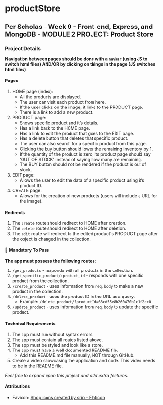# productStore

## Per Scholas - Week 9 - Front-end, Express, and MongoDB - MODULE 2 PROJECT: Product Store

### Project Details

**Navigation between pages should be done with a `navbar` (using JS to switch html files) AND/OR by clicking on things in the page (JS switches html files)**

#### Pages

1. HOME page (index):
    - All the products are displayed.
    - The user can visit each product from here.
    - If the user clicks on the image, it links to the PRODUCT page.
    - There is a link to add a new product.
1. PRODUCT page:
    - Shows specific product and it’s details.
    - Has a link back to the HOME page.
    - Has a link to edit the product that goes to the EDIT page.
    - Has a delete button that deletes that specific product.
    - The user can also search for a specific product from this page.
    - Clicking the buy button should lower the remaining inventory by 1.
    - If the quantity of the product is zero, its product page should say 'OUT OF STOCK' instead of saying how many are remaining.
    - The BUY button should not be rendered if the product is out of stock.
1. EDIT page:
    - Allows the user to edit the data of a specific product using it’s product ID.
1. CREATE page:
    - Allows for the creation of new products (users will include a URL for the image).

#### Redirects

1. The `create` route should redirect to HOME after creation.
1. The `delete` route should redirect to HOME after deletion.
1. The `edit` route will redirect to the edited product's PRODUCT page after the object is changed in the collection.

#### 🔴 Mandatory To Pass
**The app must possess the following routes:**
1. `/get_products` - responds with all products in the collection.
1. `/get_specific_product/:product_id` - responds with one specific product from the collection.
1. `/create_product` - uses information from `req.body` to make a new product in the collection.
1. `/delete_product` - uses the product ID in the URL as a query.
    - Example: `/delete_product/?productId=63cd55e8b260470b1c1f2cc0`
1. `/update_product` - uses information from `req.body` to update the specific product.

#### Technical Requirements
1. The app must run without syntax errors.
1. The app must contain all routes listed above.
1. The app must be styled and look like a store.
1. The app must have a well documented README file.
    - Add this README.md file manually, NOT through GitHub.
1. Create a video showcasing the application and code. This video needs to be in the README file.

_Feel free to expand upon this project and add extra features._

#### Attributions
- Favicon: <a href="https://www.flaticon.com/free-icons/shop" title="shop icons">Shop icons created by srip - Flaticon</a>
